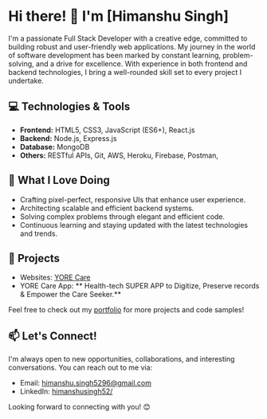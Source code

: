 # Hi there! 👋 I'm [Himanshu Singh]

I'm a passionate Full Stack Developer with a creative edge, committed to building robust and user-friendly web applications. My journey in the world of software development has been marked by constant learning, problem-solving, and a drive for excellence. With experience in both frontend and backend technologies, I bring a well-rounded skill set to every project I undertake.

## 💻 Technologies & Tools

- **Frontend:** HTML5, CSS3, JavaScript (ES6+), React.js
- **Backend:** Node.js, Express.js
- **Database:** MongoDB
- **Others:** RESTful APIs, Git, AWS, Heroku, Firebase, Postman, 

## 🚀 What I Love Doing

- Crafting pixel-perfect, responsive UIs that enhance user experience.
- Architecting scalable and efficient backend systems.
- Solving complex problems through elegant and efficient code.
- Continuous learning and staying updated with the latest technologies and trends.

## 🌟 Projects
- Websites: [YORE Care](https://yore.care/)
- YORE Care App: ** Health-tech SUPER APP to Digitize, Preserve records & Empower the Care Seeker.**

Feel free to check out my [portfolio](link) for more projects and code samples!

## 📫 Let's Connect!

I'm always open to new opportunities, collaborations, and interesting conversations. You can reach out to me via:

- Email: [himanshu.singh5296@gmail.com](mailto:your.email@example.com)
- LinkedIn: [himanshusingh52/](https://www.linkedin.com/in/himanshusingh52/)

Looking forward to connecting with you! 😊





